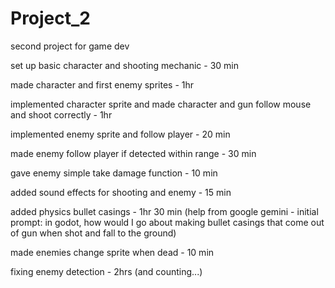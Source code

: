 # Project_2
second project for game dev


set up basic character and shooting mechanic - 30 min

made character and first enemy sprites - 1hr

implemented character sprite and made character and gun follow mouse and shoot correctly - 1hr

implemented enemy sprite and follow player - 20 min

made enemy follow player if detected within range - 30 min

gave enemy simple take damage function - 10 min

added sound effects for shooting and enemy - 15 min

added physics bullet casings - 1hr 30 min (help from google gemini - initial prompt: in godot, how would I go about making bullet casings that come out of gun when shot and fall to the ground)

made enemies change sprite when dead - 10 min

fixing enemy detection - 2hrs (and counting...)